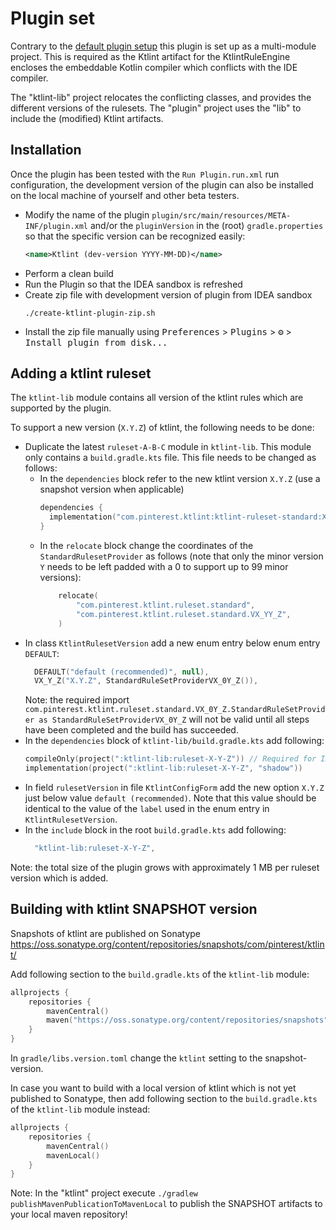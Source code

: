 # Plugin set

Contrary to the [default plugin setup](https://github.com/JetBrains/intellij-platform-plugin-template) this plugin is set up as a multi-module project. This is required as the Ktlint artifact for the KtlintRuleEngine encloses the embeddable Kotlin compiler which conflicts with the IDE compiler.

The "ktlint-lib" project relocates the conflicting classes, and provides the different versions of the rulesets. The "plugin" project uses the "lib" to include the (modified) Ktlint artifacts. 

## Installation

Once the plugin has been tested with the `Run Plugin.run.xml` run configuration, the development version of the plugin can also be installed on the local machine of yourself and other beta testers.

- Modify the name of the plugin `plugin/src/main/resources/META-INF/plugin.xml` and/or the `pluginVersion` in the (root) `gradle.properties` so that the specific version can be recognized easily:
   ```xml
   <name>Ktlint (dev-version YYYY-MM-DD)</name>
   ```
- Perform a clean build
- Run the Plugin so that the IDEA sandbox is refreshed
- Create zip file with development version of plugin from IDEA sandbox
  ```shell
  ./create-ktlint-plugin-zip.sh
  ```
- Install the zip file manually using
  <kbd>Preferences</kbd> > <kbd>Plugins</kbd> > <kbd>⚙️</kbd> > <kbd>Install plugin from disk...</kbd>

## Adding a ktlint ruleset

The `ktlint-lib` module contains all version of the ktlint rules which are supported by the plugin. 

To support a new version (`X.Y.Z`) of ktlint, the following needs to be done:
* Duplicate the latest `ruleset-A-B-C` module in `ktlint-lib`. This module only contains a `build.gradle.kts` file. This file needs to be changed as follows:
  * In the `dependencies` block refer to the new ktlint version `X.Y.Z` (use a snapshot version when applicable)
    ```kotlin
    dependencies {
      implementation("com.pinterest.ktlint:ktlint-ruleset-standard:X.Y.Z-SNAPSHOT")
    }
    ```
  * In the `relocate` block change the coordinates of the `StandardRulesetProvider` as follows (note that only the minor version `Y` needs to be left padded with a 0 to support up to 99 minor versions):
    ```kotlin
        relocate(
            "com.pinterest.ktlint.ruleset.standard",
            "com.pinterest.ktlint.ruleset.standard.VX_YY_Z",
        )
    ```
* In class `KtlintRulesetVersion` add a new enum entry below enum entry `DEFAULT`:
  ```kotlin
    DEFAULT("default (recommended)", null),
    VX_Y_Z("X.Y.Z", StandardRuleSetProviderVX_0Y_Z()), 
  ```
  Note: the required import `com.pinterest.ktlint.ruleset.standard.VX_0Y_Z.StandardRuleSetProvider as StandardRuleSetProviderVX_0Y_Z` will not be valid until all steps have been completed and the build has succeeded.
* In the `dependencies` block of `ktlint-lib/build.gradle.kts` add following:
  ```kotlin
  compileOnly(project(":ktlint-lib:ruleset-X-Y-Z")) // Required for IDE
  implementation(project(":ktlint-lib:ruleset-X-Y-Z", "shadow"))
  ```
* In field `rulesetVersion` in file `KtlintConfigForm` add the new option `X.Y.Z` just below value `default (recommended)`. Note that this value should be identical to the value of the `label` used in the enum entry in `KtlintRulesetVersion`.
* In the `include` block in the root `build.gradle.kts` add following:
  ```kotlin
    "ktlint-lib:ruleset-X-Y-Z",
  ```

Note: the total size of the plugin grows with approximately 1 MB per ruleset version which is added. 

## Building with ktlint SNAPSHOT version

Snapshots of ktlint are published on Sonatype https://oss.sonatype.org/content/repositories/snapshots/com/pinterest/ktlint/

Add following section to the `build.gradle.kts` of the `ktlint-lib` module:
```kotlin
allprojects {
    repositories {
        mavenCentral()
        maven("https://oss.sonatype.org/content/repositories/snapshots")
    }
}
```

In `gradle/libs.version.toml` change the `ktlint` setting to the snapshot-version.

In case you want to build with a local version of ktlint which is not yet published to Sonatype, then add following section to the `build.gradle.kts` of the `ktlint-lib` module instead:
```kotlin
allprojects {
    repositories {
        mavenCentral()
        mavenLocal()
    }
}
```
Note: In the "ktlint" project execute `./gradlew publishMavenPublicationToMavenLocal` to publish the SNAPSHOT artifacts to your local maven repository!
